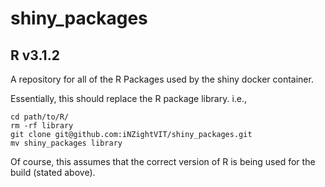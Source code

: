 # shiny_packages
## R v3.1.2
A repository for all of the R Packages used by the shiny docker container.

Essentially, this should replace the R package library. i.e.,
```
cd path/to/R/
rm -rf library
git clone git@github.com:iNZightVIT/shiny_packages.git
mv shiny_packages library
```

Of course, this assumes that the correct version of R is being used for the build (stated above).
